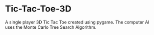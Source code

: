 # Tic-Tac-Toe-3D
A single player 3D Tic Tac Toe created using pygame. The computer AI uses the Monte Carlo Tree Search Algorithm.
